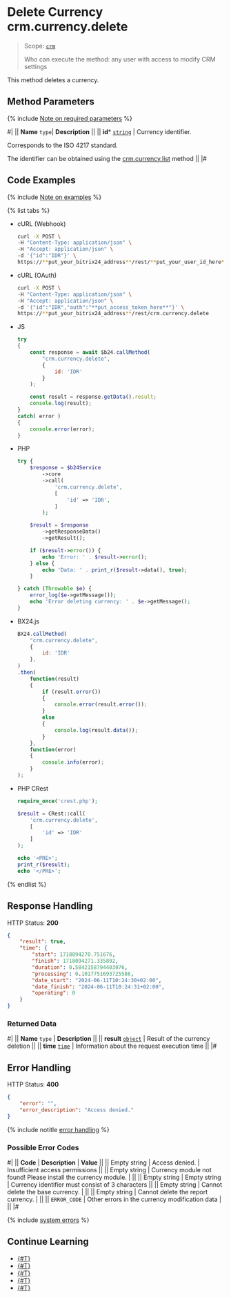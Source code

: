 # Delete Currency crm.currency.delete

> Scope: [`crm`](../../scopes/permissions.md)
>
> Who can execute the method: any user with access to modify CRM settings

This method deletes a currency.

## Method Parameters

{% include [Note on required parameters](../../../_includes/required.md) %}

#|
||  **Name**
`type`| **Description** ||
|| **id***
[`string`](../../data-types.md) | Currency identifier.

Corresponds to the ISO 4217 standard.

The identifier can be obtained using the [crm.currency.list](./crm-currency-list.md) method
 ||
|#

## Code Examples

{% include [Note on examples](../../../_includes/examples.md) %}

{% list tabs %}

- cURL (Webhook)

    ```bash
    curl -X POST \
    -H "Content-Type: application/json" \
    -H "Accept: application/json" \
    -d '{"id":"IDR"}' \
    https://**put_your_bitrix24_address**/rest/**put_your_user_id_here**/**put_your_webhook_here**/crm.currency.delete
    ```

- cURL (OAuth)

    ```bash
    curl -X POST \
    -H "Content-Type: application/json" \
    -H "Accept: application/json" \
    -d '{"id":"IDR","auth":"**put_access_token_here**"}' \
    https://**put_your_bitrix24_address**/rest/crm.currency.delete
    ```

- JS

    ```js
    try
    {
    	const response = await $b24.callMethod(
    		"crm.currency.delete",
    		{
    			id: 'IDR'
    		}
    	);
    
    	const result = response.getData().result;
    	console.log(result);
    }
    catch( error )
    {
    	console.error(error);
    }
    ```

- PHP

    ```php
    try {
        $response = $b24Service
            ->core
            ->call(
                'crm.currency.delete',
                [
                    'id' => 'IDR',
                ]
            );
    
        $result = $response
            ->getResponseData()
            ->getResult();
    
        if ($result->error()) {
            echo 'Error: ' . $result->error();
        } else {
            echo 'Data: ' . print_r($result->data(), true);
        }
    
    } catch (Throwable $e) {
        error_log($e->getMessage());
        echo 'Error deleting currency: ' . $e->getMessage();
    }
    ```

- BX24.js

    ```js
    BX24.callMethod(
        "crm.currency.delete",
        {
            id: 'IDR'
        },
    )
    .then(
        function(result)
        {
            if (result.error())
            {
                console.error(result.error());
            }
            else
            {
                console.log(result.data());
            }
        },
        function(error)
        {
            console.info(error);
        }
    );
    ```

- PHP CRest

    ```php
    require_once('crest.php');

    $result = CRest::call(
        'crm.currency.delete',
        [
            'id' => 'IDR'
        ]
    );

    echo '<PRE>';
    print_r($result);
    echo '</PRE>';
    ```

{% endlist %}

## Response Handling

HTTP Status: **200**

```json
{
    "result": true,
    "time": {
        "start": 1718094270.751676,
        "finish": 1718094271.335892,
        "duration": 0.5842158794403076,
        "processing": 0.1017751693725586,
        "date_start": "2024-06-11T10:24:30+02:00",
        "date_finish": "2024-06-11T10:24:31+02:00",
        "operating": 0
    }
}
```

### Returned Data

#|
|| **Name**
`type` | **Description** ||
|| **result**
[`object`](../../data-types.md) | Result of the currency deletion ||
|| **time**
[`time`](../../data-types.md) | Information about the request execution time ||
|#

## Error Handling

HTTP Status: **400**

```json
{
	"error": "",
	"error_description": "Access denied."
}
```

{% include notitle [error handling](../../../_includes/error-info.md) %}

### Possible Error Codes

#|
|| **Code** | **Description** | **Value** ||
|| Empty string | Access denied. | Insufficient access permissions ||
|| Empty string | Currency module not found! Please install the currency module. |  ||
|| Empty string | Empty string | Currency identifier must consist of 3 characters ||
|| Empty string | Cannot delete the base currency. |  ||
|| Empty string | Cannot delete the report currency. |  ||
|| `ERROR_CODE` | Other errors in the currency modification data |  ||
|#

{% include [system errors](../../../_includes/system-errors.md) %}

## Continue Learning 

- [{#T}](./crm-currency-add.md)
- [{#T}](./crm-currency-update.md)
- [{#T}](./crm-currency-get.md)
- [{#T}](./crm-currency-list.md)
- [{#T}](./crm-currency-fields.md)